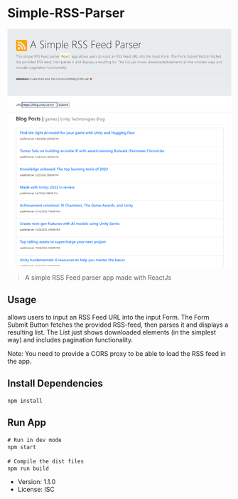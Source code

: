 # Simple-RSS-Parser

![simple-rss-parser](./public/simple-rss-parser.png)
> A simple RSS Feed parser app made with ReactJs

## Usage

allows users to input an RSS Feed URL into the input Form. The Form Submit Button fetches the provided RSS-feed, then parses it and displays a resulting list. The List just shows downloaded elements (in the simplest way) and includes pagination functionality.

Note: You need to provide a CORS proxy to be able to load the RSS feed in the app.

## Install Dependencies

```
npm install
```

## Run App

```
# Run in dev mode
npm start

# Compile the dist files
npm run build
```

- Version: 1.1.0
- License: ISC
